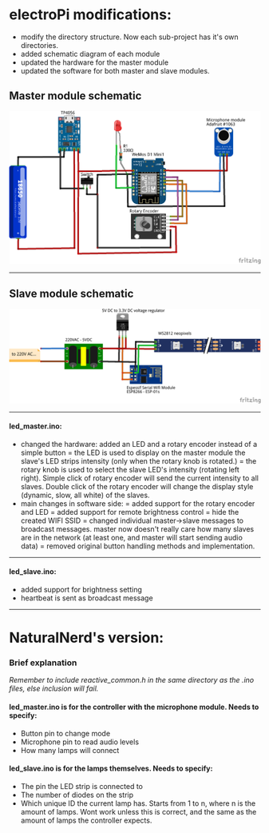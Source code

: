 # electroPi modifications:
* modify the directory structure. Now each sub-project has it's own directories.
* added schematic diagram of each module
* updated the hardware for the master module
* updated the software for both master and slave modules.


## Master module schematic

<img src="schematics/master.png" >

----
## Slave module schematic

<img src="schematics/slave.png" >

-----
#### led_master.ino:
- changed the hardware: added an LED and a rotary encoder instead of a simple button
	= the LED is used to display on the master module the slave's LED strips intensity (only when the rotary knob is rotated.)
	= the rotary knob is used to select the slave LED's intensity (rotating left right). Simple click of rotary encoder will send the current intensity to all slaves. Double click of the rotary encoder will change the display style (dynamic, slow, all white) of the slaves.
- main changes in software side:
	= added support for the rotary encoder and LED
	= added support for remote brightness control
	= hide the created WIFI SSID
	= changed individual master->slave messages to broadcast messages. master now doesn't really care how many slaves are in the network (at least one, and master will start sending audio data)
	= removed original button handling methods and implementation.
	
-----	
#### led_slave.ino:
- added support for brightness setting
- heartbeat is sent as broadcast message


------------------

# NaturalNerd's version:
### Brief explanation

*Remember to include reactive_common.h in the same directory as the .ino files, else inclusion will fail.*

#### led_master.ino is for the controller with the microphone module. Needs to specify:
* Button pin to change mode
* Microphone pin to read audio levels
* How many lamps will connect

#### led_slave.ino is for the lamps themselves. Needs to specify:
* The pin the LED strip is connected to
* The number of diodes on the strip
* Which unique ID the current lamp has. Starts from 1 to n, where n is the amount of lamps. Wont work unless this is correct, and the same as the amount of lamps the controller expects.
